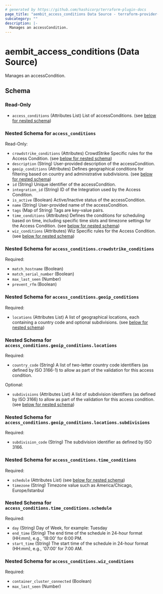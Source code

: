 ```yaml
---
# generated by https://github.com/hashicorp/terraform-plugin-docs
page_title: "aembit_access_conditions Data Source - terraform-provider-aembit"
subcategory: ""
description: |-
  Manages an accessCondition.
---
```


# aembit_access_conditions (Data Source)

Manages an accessCondition.



<!-- schema generated by tfplugindocs -->
## Schema

### Read-Only

- `access_conditions` (Attributes List) List of accessConditions. (see [below for nested schema](#nestedatt--access_conditions))

<a id="nestedatt--access_conditions"></a>
### Nested Schema for `access_conditions`

Read-Only:

- `crowdstrike_conditions` (Attributes) CrowdStrike Specific rules for the Access Condition. (see [below for nested schema](#nestedatt--access_conditions--crowdstrike_conditions))
- `description` (String) User-provided description of the accessCondition.
- `geoip_conditions` (Attributes) Defines geographical conditions for filtering based on country and administrative subdivisions. (see [below for nested schema](#nestedatt--access_conditions--geoip_conditions))
- `id` (String) Unique identifier of the accessCondition.
- `integration_id` (String) ID of the Integration used by the Access Condition.
- `is_active` (Boolean) Active/Inactive status of the accessCondition.
- `name` (String) User-provided name of the accessCondition.
- `tags` (Map of String) Tags are key-value pairs.
- `time_conditions` (Attributes) Defines the conditions for scheduling based on time, including specific time slots and timezone settings for the Access Condition. (see [below for nested schema](#nestedatt--access_conditions--time_conditions))
- `wiz_conditions` (Attributes) Wiz Specific rules for the Access Condition. (see [below for nested schema](#nestedatt--access_conditions--wiz_conditions))

<a id="nestedatt--access_conditions--crowdstrike_conditions"></a>
### Nested Schema for `access_conditions.crowdstrike_conditions`

Required:

- `match_hostname` (Boolean)
- `match_serial_number` (Boolean)
- `max_last_seen` (Number)
- `prevent_rfm` (Boolean)


<a id="nestedatt--access_conditions--geoip_conditions"></a>
### Nested Schema for `access_conditions.geoip_conditions`

Required:

- `locations` (Attributes List) A list of geographical locations, each containing a country code and optional subdivisions. (see [below for nested schema](#nestedatt--access_conditions--geoip_conditions--locations))

<a id="nestedatt--access_conditions--geoip_conditions--locations"></a>
### Nested Schema for `access_conditions.geoip_conditions.locations`

Required:

- `country_code` (String) A list of two-letter country code identifiers (as defined by ISO 3166-1) to allow as part of the validation for this access condition.

Optional:

- `subdivisions` (Attributes List) A list of subdivision identifiers (as defined by ISO 3166) to allow as part of the validation for this access condition. (see [below for nested schema](#nestedatt--access_conditions--geoip_conditions--locations--subdivisions))

<a id="nestedatt--access_conditions--geoip_conditions--locations--subdivisions"></a>
### Nested Schema for `access_conditions.geoip_conditions.locations.subdivisions`

Required:

- `subdivision_code` (String) The subdivision identifier as defined by ISO 3166.




<a id="nestedatt--access_conditions--time_conditions"></a>
### Nested Schema for `access_conditions.time_conditions`

Required:

- `schedule` (Attributes List) (see [below for nested schema](#nestedatt--access_conditions--time_conditions--schedule))
- `timezone` (String) Timezone value such as America/Chicago, Europe/Istanbul

<a id="nestedatt--access_conditions--time_conditions--schedule"></a>
### Nested Schema for `access_conditions.time_conditions.schedule`

Required:

- `day` (String) Day of Week, for example: Tuesday
- `end_time` (String) The end time of the schedule in 24-hour format (HH:mm), e.g., '18:00' for 6:00 PM.
- `start_time` (String) The start time of the schedule in 24-hour format (HH:mm), e.g., '07:00' for 7:00 AM.



<a id="nestedatt--access_conditions--wiz_conditions"></a>
### Nested Schema for `access_conditions.wiz_conditions`

Required:

- `container_cluster_connected` (Boolean)
- `max_last_seen` (Number)

